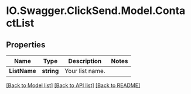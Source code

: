 # IO.Swagger.ClickSend.Model.ContactList
## Properties

Name | Type | Description | Notes
------------ | ------------- | ------------- | -------------
**ListName** | **string** | Your list name. | 

[[Back to Model list]](../README.md#documentation-for-models) [[Back to API list]](../README.md#documentation-for-api-endpoints) [[Back to README]](../README.md)

